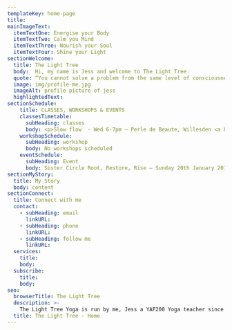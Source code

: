 ```yaml
---
templateKey: home-page
title: 
mainImageText:
  itemTextOne: Energise your Body
  itemTextTwo: Calm you Mind
  itemTextThree: Nourish your Soul
  itemTextFour: Shine your Light
sectionWelcome:
  title: The Light Tree
  body:  Hi, my name is Jess and welcome to The Light Tree. 
  quote: “You cannot solve a problem from the same level of consciousness that created it” -- Einstein
  image: img/profile-me.jpg
  imageAlt: profile picture of jess
  highlightedText: 
sectionSchedule:
    title: CLASSES, WORKSHOPS & EVENTS 
    classesTimetable:
      subHeading: classes
      body: <p>Slow flow  - Wed 6-7pm – Perle de Beaute, Willesden <a href="#">book</a></p><p>Flow & Restore - Thurs 7-8:15pm  - Kenton (next term) <a href="#">book</a></p><p>Vinyasa Flow - Sat 10-11am – Willesden (contact studio to book) <a href="#">book</a></p><p>Pregnancy Yoga  - Sat (tbc)</p>
    workshopSchedule:
      subHeading: workshop
      body: No workshops scheduled 
    eventSchedule:
      subHeading: Event
      body: Sister Circle Root, Restore, Rise – Sunday 20th January 2019 – Granville, Kilburn (nearest tube Queens Park, Kilburn Park)
sectionMyStory:
  title: My Story
  body: content
sectionConnect:
  title: Connect with me
  contact:
    - subHeading: email
      linkURL: 
    - subHeading: phone
      linkURL:
    - subHeading: follow me
      linkURL:
  services:
    title:
    body:
  subscribe:
    title:
    body:
seo:
  browserTitle: The Light Tree
  description: >-
    The Light Tree Yoga is run by me, Jess a YAP200 Yoga teacher since 2015. I provide Yoga classes, workshops and private sessions for all abilities in NW London.
  title: The Light Tree - Home
---
```


